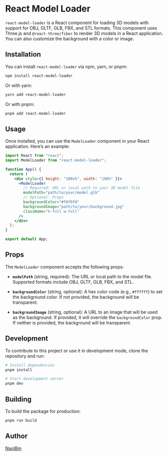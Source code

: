# React Model Loader

`react-model-loader` is a React component for loading 3D models with support for OBJ, GLTF, GLB, FBX, and STL formats. This component uses Three.js and `@react-three/fiber` to render 3D models in a React application. You can also customize the background with a color or image.

## Installation

You can install `react-model-loader` via npm, yarn, or pnpm:

```sh
npm install react-model-loader
```

Or with yarn:

```sh
yarn add react-model-loader
```

Or with pnpm:

```sh
pnpm add react-model-loader
```

## Usage

Once installed, you can use the `ModelLoader` component in your React application. Here’s an example:

```jsx
import React from "react";
import ModelLoader from "react-model-loader";

function App() {
  return (
    <div style={{ height: "100vh", width: "100%" }}>
      <ModelLoader
        // Required: URL or local path to your 3D model file
        modelPath="path/to/your/model.glb"
        // Optional: Props
        backgroundColor="#f0f0f0"
        backgroundImage="path/to/your/background.jpg"
        className="h-full w-full"
      />
    </div>
  );
}

export default App;
```

## Props

The `ModelLoader` component accepts the following props:

- **`modelPath`** (string, required): The URL or local path to the model file. Supported formats include OBJ, GLTF, GLB, FBX, and STL.

- **`backgroundColor`** (string, optional): A hex color code (e.g., `#ffffff`) to set the background color. If not provided, the background will be transparent.

- **`backgroundImage`** (string, optional): A URL to an image that will be used as the background. If provided, it will override the `backgroundColor` prop. If neither is provided, the background will be transparent.

## Development

To contribute to this project or use it in development mode, clone the repository and run:

```sh
# Install dependencies
pnpm install

# Start development server
pnpm dev
```

## Building

To build the package for production:

```sh
pnpm run build
```

## Author

[NaolBm](https://twitter.com/NaolBm)
